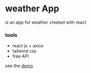 # weather App 
is an app for weather created with react 


### tools 
- react js + axios 
- tailwind css
- free API

see the [demo](https://weather-app-reactjs-2022.netlify.app/).

